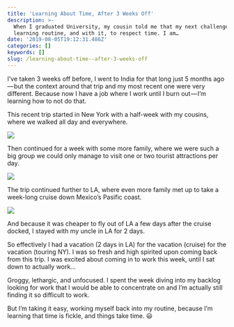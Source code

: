 ```yaml
---
title: 'Learning About Time, After 3 Weeks Off'
description: >-
  When I graduated University, my cousin told me that my next challenge would be
  learning routine, and with it, to respect time. I am…
date: '2019-08-05T19:12:31.486Z'
categories: []
keywords: []
slug: /learning-about-time--after-3-weeks-off
---
```


I’ve taken 3 weeks off before, I went to India for that long just 5 months ago — but the context around that trip and my most recent one were very different. Because now I have a job where I work until I burn out — I’m learning how to not do that.

This recent trip started in New York with a half-week with my cousins, where we walked all day and everywhere.

![](https://cdn-images-1.medium.com/max/800/0*o_GXcdRRPC2oFaRa)

Then continued for a week with some more family, where we were such a big group we could only manage to visit one or two tourist attractions per day.

![](https://cdn-images-1.medium.com/max/800/0*s17pide54h3pTX80)

The trip continued further to LA, where even more family met up to take a week-long cruise down Mexico’s Pasific coast.

![](https://cdn-images-1.medium.com/max/800/0*rJKeiFk6y25dKPhq)

And because it was cheaper to fly out of LA a few days after the cruise docked, I stayed with my uncle in LA for 2 days.

So effectively I had a vacation (2 days in LA) for the vacation (cruise) for the vacation (touring NY). I was so fresh and high spirited upon coming back from this trip. I was excited about coming in to work this week, until I sat down to actually work…

Groggy, lethargic, and unfocused. I spent the week diving into my backlog looking for work that I would be able to concentrate on and I’m actually still finding it so difficult to work.

But I’m taking it easy, working myself back into my routine, because I’m learning that time is fickle, and things take time. 😃

